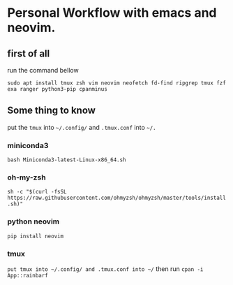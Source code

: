 # Personal Workflow with emacs and neovim.


## first of all

run the command bellow
```shell
sudo apt install tmux zsh vim neovim neofetch fd-find ripgrep tmux fzf exa ranger python3-pip cpanminus
```

## Some thing to know

put the `tmux` into `~/.config/`  and `.tmux.conf` into `~/.`


### miniconda3
`bash Miniconda3-latest-Linux-x86_64.sh`

### oh-my-zsh
`sh -c "$(curl -fsSL https://raw.githubusercontent.com/ohmyzsh/ohmyzsh/master/tools/install.sh)"`

### python neovim
`pip install neovim`

### tmux 
`put tmux into ~/.config/ and .tmux.conf into ~/`
then run 
`cpan -i App::rainbarf`
